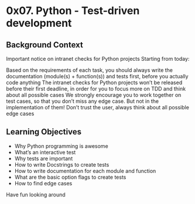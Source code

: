 # 0x07. Python - Test-driven development
## Background Context
Important notice on intranet checks for Python projects
Starting from today:

Based on the requirements of each task, you should always write the documentation (module(s) + function(s)) and tests
first, before you actually code anything
The intranet checks for Python projects won’t be released before their first deadline, in order for you to focus more on
TDD and think about all possible cases
We strongly encourage you to work together on test cases, so that you don’t miss any edge case. But not in the
implementation of them!
Don’t trust the user, always think about all possible edge cases

## Learning Objectives
* Why Python programming is awesome
* What’s an interactive test
* Why tests are important
* How to write Docstrings to create tests
* How to write documentation for each module and function
* What are the basic option flags to create tests
* How to find edge cases

Have fun looking around
